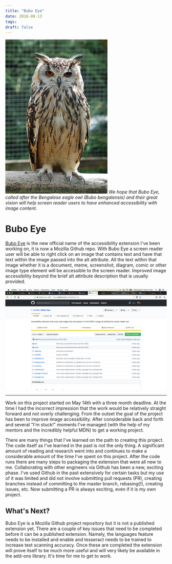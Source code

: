 ```yaml
---
title: "Bubo Eye"
date: 2018-08-13
tags:
draft: false
---
```

![Bengalese eagle owl](https://github.com/hamletv/Images/blob/master/Image%20A11y/319px-Bengalese_Eagle_Owl.jpg) _We hope that Bubo Eye, called after the Bengalese eagle owl (Bubo bengalensis) and their great vision will help screen reader users to have enhanced accessibility with image content._

# Bubo Eye

[Bubo Eye](https://github.com/mozilla/Bubo-Eye) is the new official name of the accessibility extension I've been working on, it is now a Mozilla Github repo. With Bubo Eye a screen reader user will be able to right click on an image that contains text and have that text within the image passed into the alt attribute. All the text within that image whether it is a document, meme, screenshot, diagram, comic or other image type element will be accessible to the screen reader. Improved image accessibility beyond the brief alt attribute description that is usually provided.

![Bubo Eye Github repository main page](https://github.com/hamletv/Images/blob/master/Image%20A11y/Screen%20Shot%202018-08-13%20at%203.55.10%20PM.png)

***

Work on this project started on May 14th with a three month deadline. At the time I had the incorrect impression that the work would be relatively straight forward and not overly challenging. From the outset the goal of the project has been to improve image accessibility. After considerable back and forth and several "I'm stuck!" moments I've managed (with the help of my mentors and the incredibly helpful MDN) to get a working project.

There are many things that I've learned on the path to creating this project. The code itself as I've learned in the past is not the only thing. A significant amount of reading and research went into and continues to make a considerable amount of the time I've spent on this project. After the code runs there are many steps to packaging the extension that were all new to me. Collaborating with other engineers via Github has been a new, exciting phase. I've used Github in the past extensively for certain tasks but my use of it was limited and did not involve submitting pull requests (PR), creating branches instead of committing to the master branch, rebasing(!), creating issues, etc. Now submitting a PR is always exciting, even if it is my own project.

## What's Next?
Bubo Eye is a Mozilla Github project repository but it is not a published extension yet. There are a couple of key issues that need to be completed before it can be a published extension. Namely, the languages feature needs to be installed and enable and tesseract needs to be trained to increase text scanning accuracy. Once these are completed the extension will prove itself to be much more useful and will very likely be available in the add-ons library. It's time for me to get to work.
